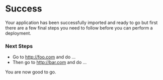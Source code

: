 # Success
Your application has been successfully imported and ready to go but first there are a few final steps you need to follow before you can perform a deployment.

### Next Steps
+ Go to http://foo.com and do ...
+ Then go to http://bar.com and do ...

You are now good to go.
